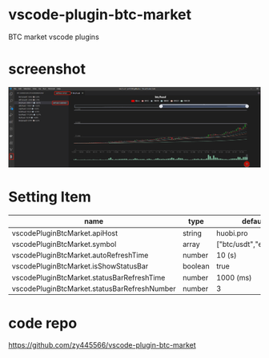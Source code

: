 # vscode-plugin-btc-market
BTC market vscode plugins

# screenshot 
![screenshot](https://raw.githubusercontent.com/zy445566/zy445566.github.io/master/vscode-plugin-btc-market/use.png)

# Setting Item
|  name   | type  | default  |
|  ----  | ----  | ----  |
| vscodePluginBtcMarket.apiHost  | string | huobi.pro |
| vscodePluginBtcMarket.symbol  | array | ["btc/usdt","eth/usdt"] |
| vscodePluginBtcMarket.autoRefreshTime  | number | 10 (s) |
| vscodePluginBtcMarket.isShowStatusBar  | boolean | true |
| vscodePluginBtcMarket.statusBarRefreshTime  | number | 1000 (ms) |
| vscodePluginBtcMarket.statusBarRefreshNumber | number | 3 |

# code repo
https://github.com/zy445566/vscode-plugin-btc-market
